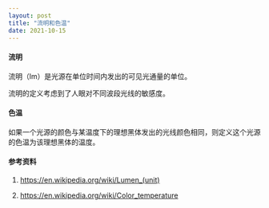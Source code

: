 ```yaml
---
layout: post
title: "流明和色温"
date: 2021-10-15
---
```


#### **流明**

流明（lm）是光源在单位时间内发出的可见光通量的单位。

流明的定义考虑到了人眼对不同波段光线的敏感度。

#### **色温**

如果一个光源的颜色与某温度下的理想黑体发出的光线颜色相同，则定义这个光源的色温为该理想黑体的温度。

#### **参考资料**

1. <https://en.wikipedia.org/wiki/Lumen_(unit)>

2. <https://en.wikipedia.org/wiki/Color_temperature>

